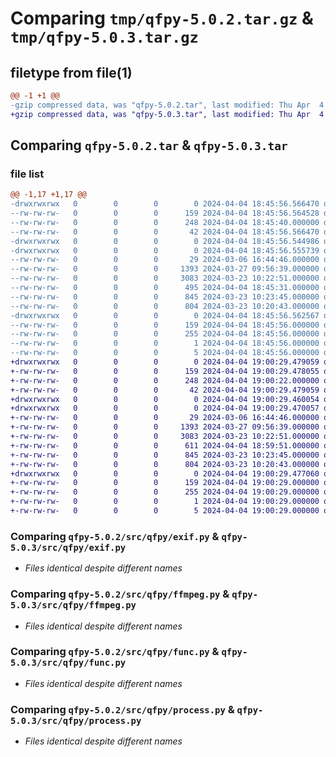 # Comparing `tmp/qfpy-5.0.2.tar.gz` & `tmp/qfpy-5.0.3.tar.gz`

## filetype from file(1)

```diff
@@ -1 +1 @@
-gzip compressed data, was "qfpy-5.0.2.tar", last modified: Thu Apr  4 18:45:56 2024, max compression
+gzip compressed data, was "qfpy-5.0.3.tar", last modified: Thu Apr  4 19:00:29 2024, max compression
```

## Comparing `qfpy-5.0.2.tar` & `qfpy-5.0.3.tar`

### file list

```diff
@@ -1,17 +1,17 @@
-drwxrwxrwx   0        0        0        0 2024-04-04 18:45:56.566470 qfpy-5.0.2/
--rw-rw-rw-   0        0        0      159 2024-04-04 18:45:56.564528 qfpy-5.0.2/PKG-INFO
--rw-rw-rw-   0        0        0      248 2024-04-04 18:45:40.000000 qfpy-5.0.2/pyproject.toml
--rw-rw-rw-   0        0        0       42 2024-04-04 18:45:56.566470 qfpy-5.0.2/setup.cfg
-drwxrwxrwx   0        0        0        0 2024-04-04 18:45:56.544986 qfpy-5.0.2/src/
-drwxrwxrwx   0        0        0        0 2024-04-04 18:45:56.555739 qfpy-5.0.2/src/qfpy/
--rw-rw-rw-   0        0        0       29 2024-03-06 16:44:46.000000 qfpy-5.0.2/src/qfpy/__init__.py
--rw-rw-rw-   0        0        0     1393 2024-03-27 09:56:39.000000 qfpy-5.0.2/src/qfpy/exif.py
--rw-rw-rw-   0        0        0     3083 2024-03-23 10:22:51.000000 qfpy-5.0.2/src/qfpy/ffmpeg.py
--rw-rw-rw-   0        0        0      495 2024-04-04 18:45:31.000000 qfpy-5.0.2/src/qfpy/folder.py
--rw-rw-rw-   0        0        0      845 2024-03-23 10:23:45.000000 qfpy-5.0.2/src/qfpy/func.py
--rw-rw-rw-   0        0        0      804 2024-03-23 10:20:43.000000 qfpy-5.0.2/src/qfpy/process.py
-drwxrwxrwx   0        0        0        0 2024-04-04 18:45:56.562567 qfpy-5.0.2/src/qfpy.egg-info/
--rw-rw-rw-   0        0        0      159 2024-04-04 18:45:56.000000 qfpy-5.0.2/src/qfpy.egg-info/PKG-INFO
--rw-rw-rw-   0        0        0      255 2024-04-04 18:45:56.000000 qfpy-5.0.2/src/qfpy.egg-info/SOURCES.txt
--rw-rw-rw-   0        0        0        1 2024-04-04 18:45:56.000000 qfpy-5.0.2/src/qfpy.egg-info/dependency_links.txt
--rw-rw-rw-   0        0        0        5 2024-04-04 18:45:56.000000 qfpy-5.0.2/src/qfpy.egg-info/top_level.txt
+drwxrwxrwx   0        0        0        0 2024-04-04 19:00:29.479059 qfpy-5.0.3/
+-rw-rw-rw-   0        0        0      159 2024-04-04 19:00:29.478055 qfpy-5.0.3/PKG-INFO
+-rw-rw-rw-   0        0        0      248 2024-04-04 19:00:22.000000 qfpy-5.0.3/pyproject.toml
+-rw-rw-rw-   0        0        0       42 2024-04-04 19:00:29.479059 qfpy-5.0.3/setup.cfg
+drwxrwxrwx   0        0        0        0 2024-04-04 19:00:29.460054 qfpy-5.0.3/src/
+drwxrwxrwx   0        0        0        0 2024-04-04 19:00:29.470057 qfpy-5.0.3/src/qfpy/
+-rw-rw-rw-   0        0        0       29 2024-03-06 16:44:46.000000 qfpy-5.0.3/src/qfpy/__init__.py
+-rw-rw-rw-   0        0        0     1393 2024-03-27 09:56:39.000000 qfpy-5.0.3/src/qfpy/exif.py
+-rw-rw-rw-   0        0        0     3083 2024-03-23 10:22:51.000000 qfpy-5.0.3/src/qfpy/ffmpeg.py
+-rw-rw-rw-   0        0        0      611 2024-04-04 18:59:51.000000 qfpy-5.0.3/src/qfpy/folder.py
+-rw-rw-rw-   0        0        0      845 2024-03-23 10:23:45.000000 qfpy-5.0.3/src/qfpy/func.py
+-rw-rw-rw-   0        0        0      804 2024-03-23 10:20:43.000000 qfpy-5.0.3/src/qfpy/process.py
+drwxrwxrwx   0        0        0        0 2024-04-04 19:00:29.477060 qfpy-5.0.3/src/qfpy.egg-info/
+-rw-rw-rw-   0        0        0      159 2024-04-04 19:00:29.000000 qfpy-5.0.3/src/qfpy.egg-info/PKG-INFO
+-rw-rw-rw-   0        0        0      255 2024-04-04 19:00:29.000000 qfpy-5.0.3/src/qfpy.egg-info/SOURCES.txt
+-rw-rw-rw-   0        0        0        1 2024-04-04 19:00:29.000000 qfpy-5.0.3/src/qfpy.egg-info/dependency_links.txt
+-rw-rw-rw-   0        0        0        5 2024-04-04 19:00:29.000000 qfpy-5.0.3/src/qfpy.egg-info/top_level.txt
```

### Comparing `qfpy-5.0.2/src/qfpy/exif.py` & `qfpy-5.0.3/src/qfpy/exif.py`

 * *Files identical despite different names*

### Comparing `qfpy-5.0.2/src/qfpy/ffmpeg.py` & `qfpy-5.0.3/src/qfpy/ffmpeg.py`

 * *Files identical despite different names*

### Comparing `qfpy-5.0.2/src/qfpy/func.py` & `qfpy-5.0.3/src/qfpy/func.py`

 * *Files identical despite different names*

### Comparing `qfpy-5.0.2/src/qfpy/process.py` & `qfpy-5.0.3/src/qfpy/process.py`

 * *Files identical despite different names*

